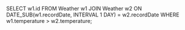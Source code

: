 SELECT 
    w1.id
FROM 
    Weather w1
JOIN 
    Weather w2 
ON 
    DATE_SUB(w1.recordDate, INTERVAL 1 DAY) = w2.recordDate
WHERE 
    w1.temperature > w2.temperature;
